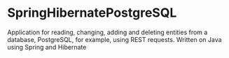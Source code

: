 # SpringHibernatePostgreSQL
Application for reading, changing, adding and deleting entities from a database, PostgreSQL, for example, using REST requests. Written on Java using Spring and Hibernate
